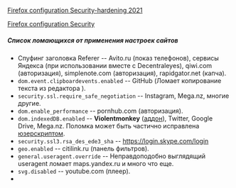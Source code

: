 [Firefox configuration Security-hardening 2021](https://github.com/pyllyukko/user.js) 

[Firefox configuration Security](https://github.com/w008/ghacks-user.js)
##### Список ломающихся от применения настроек сайтов

* Спуфинг заголовка Referer -- Avito.ru (показ телефонов), сервисы Яндекса (при использовании вместе с Decentraleyes), qiwi.com (авторизация), simplenote.com (авторизация), rapidgator.net (капча).
* `dom.event.clipboardevents.enabled` -- GitHub (Ломает копирование текста из редактора ).
* `security.ssl.require_safe_negotiation` -- Instagram, Mega.nz, многие другие.
* `dom.enable_performance` -- pornhub.com (авторизация).
* `dom.indexedDB.enabled` -- **Violentmonkey** ([аддон](https://bugzilla.mozilla.org/show_bug.cgi?id=1335919)), Twitter, Google Drive, Mega.nz. Поломка может быть частично исправлена [юзерскриптом](userjs/no-indexed-db.user.js).
* `security.ssl3.rsa_des_ede3_sha` -- https://login.skype.com/login
* `geo.enabled` -- citilink.ru (панель фильтров).
* `general.useragent.override` -- Неправдоподобно выглядящий useragent ломает maps.yandex.ru и много что еще.
* `svg.disabled` -- youtube.com (плеер).
* 
